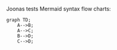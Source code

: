 Joonas tests Mermaid syntax flow charts:

```mermaid
graph TD;
    A-->B;
    A-->C;
    B-->D;
    C-->D;
```
